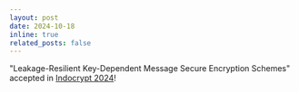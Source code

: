 ```yaml
---
layout: post
date: 2024-10-18
inline: true
related_posts: false
---
```


"Leakage-Resilient Key-Dependent Message Secure Encryption Schemes" accepted in <a href="https://setsindia.in/indocrypt2024/indocrypt">Indocrypt 2024</a>!
